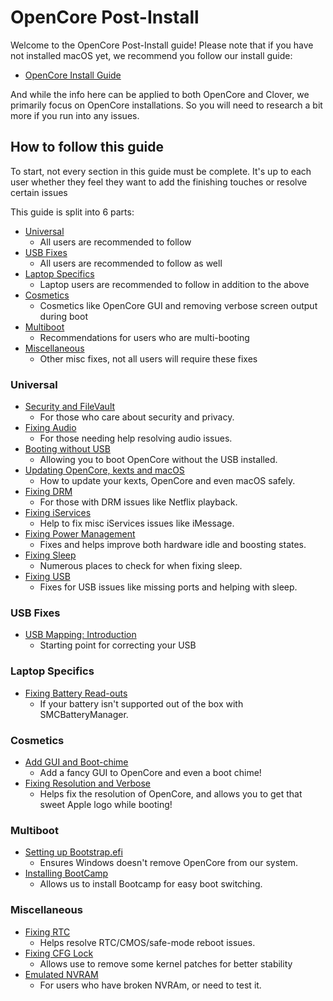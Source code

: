 # OpenCore Post-Install

Welcome to the OpenCore Post-Install guide! Please note that if you have not installed macOS yet, we recommend you follow our install guide:

* [OpenCore Install Guide](https://dortania.github.io/OpenCore-Install-Guide/)

And while the info here can be applied to both OpenCore and Clover, we primarily focus on OpenCore installations. So you will need to research a bit more if you run into any issues.

## How to follow this guide

To start, not every section in this guide must be complete. It's up to each user whether they feel they want to add the finishing touches or resolve certain issues

This guide is split into 6 parts:

* [Universal](#universal)
  * All users are recommended to follow
* [USB Fixes](#usb-fixes)
  * All users are recommended to follow as well
* [Laptop Specifics](#laptop-specifics)
  * Laptop users are recommended to follow in addition to the above
* [Cosmetics](#cosmetics)
  * Cosmetics like OpenCore GUI and removing verbose screen output during boot
* [Multiboot](#multiboot)
  * Recommendations for users who are multi-booting
* [Miscellaneous](#miscellaneous)
  * Other misc fixes, not all users will require these fixes

### Universal

* [Security and FileVault](./universal/security.md)
  * For those who care about security and privacy.
* [Fixing Audio](./universal/audio.md)
  * For those needing help resolving audio issues.
* [Booting without USB](./universal/oc2hdd.md)
  * Allowing you to boot OpenCore without the USB installed.
* [Updating OpenCore, kexts and macOS](./universal/update.md)
  * How to update your kexts, OpenCore and even macOS safely.
* [Fixing DRM](./universal/drm.md)
  * For those with DRM issues like Netflix playback.
* [Fixing iServices](./universal/iservices.md)
  * Help to fix misc iServices issues like iMessage.
* [Fixing Power Management](./universal/pm.md)
  * Fixes and helps improve both hardware idle and boosting states.
* [Fixing Sleep](./universal/sleep.md)
  * Numerous places to check for when fixing sleep.
* [Fixing USB](./usb/README.md)
  * Fixes for USB issues like missing ports and helping with sleep.

### USB Fixes

* [USB Mapping: Introduction](./usb/README.md)
  * Starting point for correcting your USB

### Laptop Specifics

* [Fixing Battery Read-outs](./laptop-specific/battery.md)
  * If your battery isn't supported out of the box with SMCBatteryManager.

### Cosmetics

* [Add GUI and Boot-chime](./cosmetic/gui.md)
  * Add a fancy GUI to OpenCore and even a boot chime!
* [Fixing Resolution and Verbose](./cosmetic/verbose.md)
  * Helps fix the resolution of OpenCore, and allows you to get that sweet Apple logo while booting!

### Multiboot 

* [Setting up Bootstrap.efi](./multiboot/bootstrap.md)
  * Ensures Windows doesn't remove OpenCore from our system.
* [Installing BootCamp](./multiboot/bootcamp.md)
  * Allows us to install Bootcamp for easy boot switching.

### Miscellaneous

* [Fixing RTC](./misc/rtc.md)
  * Helps resolve RTC/CMOS/safe-mode reboot issues.
* [Fixing CFG Lock](./misc/msr-lock.md)
  * Allows use to remove some kernel patches for better stability
* [Emulated NVRAM](./misc/nvram.md)
  * For users who have broken NVRAm, or need to test it.
